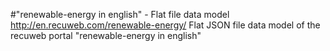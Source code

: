 #"renewable-energy in english" - Flat file data model
http://en.recuweb.com/renewable-energy/
Flat JSON file data model of the recuweb portal "renewable-energy in english"
